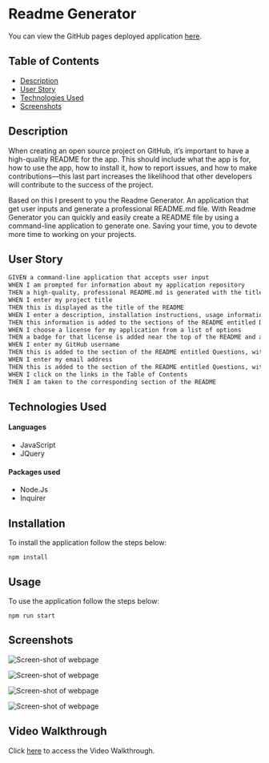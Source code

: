 <h1>Readme Generator</h1>

You can view the GitHub pages deployed application [here](https://fudge88.github.io/foodtopia/).

<h2>Table of Contents</h2>

- [Description](#description)
- [User Story](#user-story)
- [Technologies Used](#technologies-used)
- [Screenshots](#screenshots)

## Description

When creating an open source project on GitHub, it’s important to have a high-quality README for the app. This should include what the app is for, how to use the app, how to install it, how to report issues, and how to make contributions&mdash;this last part increases the likelihood that other developers will contribute to the success of the project.

Based on this I present to you the Readme Generator. An application that get user inputs and generate a professional README.md file. With Readme Generator you can quickly and easily create a README file by using a command-line application to generate one. Saving your time, you to devote more time to working on your projects.

## User Story

```md
GIVEN a command-line application that accepts user input
WHEN I am prompted for information about my application repository
THEN a high-quality, professional README.md is generated with the title of my project and sections entitled Description, Table of Contents, Installation, Usage, License, Contributing, Tests, and Questions
WHEN I enter my project title
THEN this is displayed as the title of the README
WHEN I enter a description, installation instructions, usage information, contribution guidelines, and test instructions
THEN this information is added to the sections of the README entitled Description, Installation, Usage, Contributing, and Tests
WHEN I choose a license for my application from a list of options
THEN a badge for that license is added near the top of the README and a notice is added to the section of the README entitled License that explains which license the application is covered under
WHEN I enter my GitHub username
THEN this is added to the section of the README entitled Questions, with a link to my GitHub profile
WHEN I enter my email address
THEN this is added to the section of the README entitled Questions, with instructions on how to reach me with additional questions
WHEN I click on the links in the Table of Contents
THEN I am taken to the corresponding section of the README
```

## Technologies Used

#### Languages

- JavaScript
- JQuery

#### Packages used

- Node.Js
- Inquirer

## Installation

To install the application follow the steps below:

```
npm install
```

## Usage

To use the application follow the steps below:

```
npm run start
```

## Screenshots

![Screen-shot of webpage](./assets/images/wireframes/index-ss.png)

![Screen-shot of webpage](./assets/images/wireframes/menu-ss.png)

![Screen-shot of webpage](./assets/images/wireframes/favourites-ss.png)

![Screen-shot of webpage](./assets/images/wireframes/recipe-ss.png)

## Video Walkthrough

Click [here](./assets/images/wireframes/recipe-ss.png) to access the Video Walkthrough.
